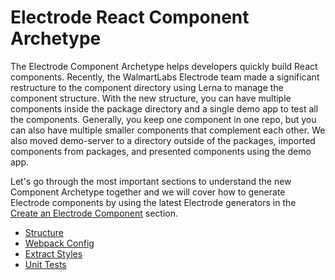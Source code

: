 # Electrode React Component Archetype

The Electrode Component Archetype helps developers quickly build React components. Recently, the WalmartLabs Electrode team made a significant restructure to the component directory using Lerna to manage the component structure. With the new structure, you can have multiple components inside the package directory and a single demo app to test all the components. Generally, you keep one component in one repo, but you can also have multiple smaller components that complement each other. We also moved demo-server to a directory outside of the packages, imported components from packages, and presented components using the demo app.

Let's go through the most important sections to understand the new Component Archetype together and we will cover how to generate Electrode components by using the latest Electrode generators in the [Create an Electrode Component](/chapter1/intermediate/create-a-electrode-component.md) section.

- [Structure](/chapter1/intermediate/component-archetype/component-archetype-structure.md)
- [Webpack Config](/chapter1/intermediate/component-archetype/webpack-config.md)
- [Extract Styles](/chapter1/intermediate/component-archetype/extract-styles.md)
- [Unit Tests](/chapter1/intermediate/component-archetype/unit-tests.md)
